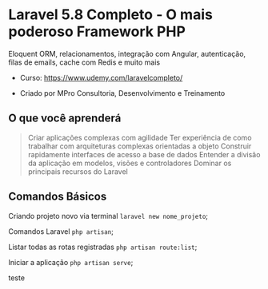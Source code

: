 # Laravel 5.8 Completo - O mais poderoso Framework PHP

Eloquent ORM, relacionamentos, integração com Angular, autenticação, filas de emails, cache com Redis e muito mais

- Curso: https://www.udemy.com/laravelcompleto/

- Criado por MPro Consultoria, Desenvolvimento e Treinamento

## O que você aprenderá
> Criar aplicações complexas com agilidade
> Ter experiência de como trabalhar com arquiteturas complexas orientadas a objeto
> Construir rapidamente interfaces de acesso a base de dados
> Entender a divisão da aplicação em modelos, visões e controladores
> Dominar os principais recursos do Laravel

## Comandos Básicos

Criando projeto novo via terminal `laravel new nome_projeto`;

Comandos Laravel `php artisan`;

Listar todas as rotas registradas `php artisan route:list`;

Iniciar a aplicação `php artisan serve`;

teste